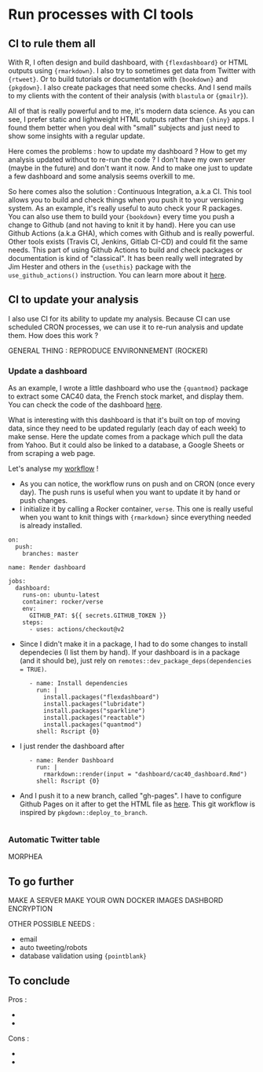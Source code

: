 # Run processes with CI tools

## CI to rule them all

With R, I often design and build dashboard, with `{flexdashboard}` or HTML outputs using `{rmarkdown}`. I also try to sometimes get data from Twitter with `{rtweet}`. Or to build tutorials or documentation with `{bookdown}` and `{pkgdown}`. I also create packages that need some checks. And I send mails to my clients with the content of their analysis (with `blastula` or `{gmailr}`).

All of that is really powerful and to me, it's modern data science. As you can see, I prefer static and lightweight HTML outputs rather than `{shiny}` apps. I found them better when you deal with "small" subjects and just need to show some insights with a regular update.

Here comes the problems : how to update my dashboard ? How to get my analysis updated without to re-run the code ? I don't have my own server (maybe in the future) and don't want it now. And to make one just to update a few dashboard and some analysis seems overkill to me.

So here comes also the solution : Continuous Integration, a.k.a CI. This tool allows you to build and check things when you push it to your versioning system. As an example, it's really useful to auto check your R packages. You can also use them to build your `{bookdown}` every time you push a change to Github (and not having to knit it by hand). Here you can use Github Actions (a.k.a GHA), which comes with Github and is really powerful. Other tools exists (Travis CI, Jenkins, Gitlab CI-CD) and could fit the same needs. 
This part of using Github Actions to build and check packages or documentation is kind of "classical". It has been really well integrated by Jim Hester and others in the `{usethis}` package with the `use_github_actions()` instruction. You can learn more about it [here](https://www.jimhester.com/talk/2020-rsc-github-actions/).

## CI to update your analysis

I also use CI for its ability to update my analysis. Because CI can use scheduled CRON processes, we can use it to re-run analysis and update them. How does this work ?

GENERAL THING : REPRODUCE ENVIRONNEMENT (ROCKER)

### Update a dashboard

As an example, I wrote a little dashboard who use the `{quantmod}` package to extract some CAC40 data, the French stock market, and display them. You can check the code of the dashboard [here](https://github.com/tillac/ci_process/blob/master/dashboard/cac40_dashboard.Rmd).

What is interesting with this dashboard is that it's built on top of moving data, since they need to be updated regularly (each day of each week) to make sense. Here the update comes from a package which pull the data from Yahoo. But it could also be linked to a database, a Google Sheets or from scraping a web page.

Let's analyse my [workflow](https://github.com/tillac/ci_process/blob/master/.github/workflows/render-dashboard.yaml) !

+ As you can notice, the workflow runs on push and on CRON (once every day). The push runs is useful when you want to update it by hand or push changes.
+ I initialize it by calling a Rocker container, `verse`. This one is really useful when you want to knit things with `{rmarkdown}` since everything needed is already installed.

```
on:
  push:
    branches: master

name: Render dashboard

jobs:
  dashboard:
    runs-on: ubuntu-latest
    container: rocker/verse
    env:
      GITHUB_PAT: ${{ secrets.GITHUB_TOKEN }}
    steps:
      - uses: actions/checkout@v2

```

+ Since I didn't make it in a package, I had to do some changes to install dependecies (I list them by hand). If your dashboard is in a package (and it should be), just rely on `remotes::dev_package_deps(dependencies = TRUE)`.

```
      - name: Install dependencies
        run: |
          install.packages("flexdashboard")
          install.packages("lubridate")
          install.packages("sparkline")
          install.packages("reactable")
          install.packages("quantmod")
        shell: Rscript {0}
```

+ I just render the dashboard after

```
      - name: Render Dashboard
        run: |
          rmarkdown::render(input = "dashboard/cac40_dashboard.Rmd")        
        shell: Rscript {0}
```

+ And I push it to a new branch, called "gh-pages". I have to configure Github Pages on it after to get the HTML file as [here](). This git workflow is inspired by `pkgdown::deploy_to_branch`.

```

```


### Automatic Twitter table

MORPHEA

## To go further

MAKE A SERVER
MAKE YOUR OWN DOCKER IMAGES
DASHBORD ENCRYPTION

OTHER POSSIBLE NEEDS :

+ email
+ auto tweeting/robots
+ database validation using `{pointblank}`

## To conclude

Pros :

+
+

Cons :

+
+

